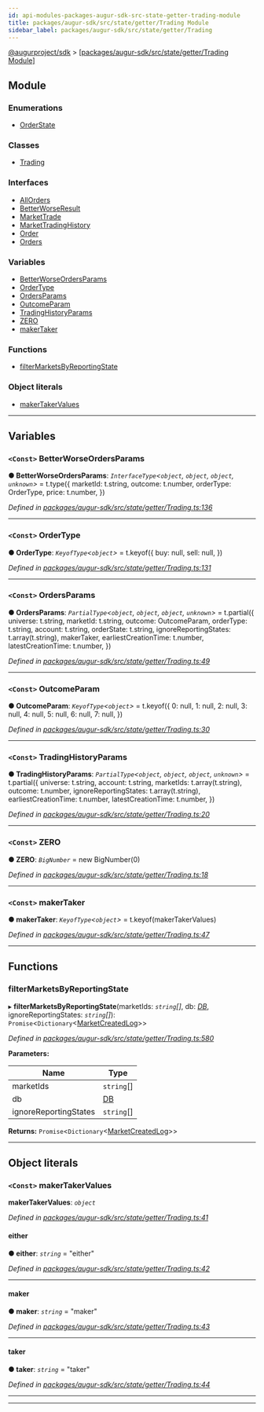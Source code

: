 ```yaml
---
id: api-modules-packages-augur-sdk-src-state-getter-trading-module
title: packages/augur-sdk/src/state/getter/Trading Module
sidebar_label: packages/augur-sdk/src/state/getter/Trading
---
```


[@augurproject/sdk](api-readme.md) > [[packages/augur-sdk/src/state/getter/Trading Module]](api-modules-packages-augur-sdk-src-state-getter-trading-module.md)

## Module

### Enumerations

* [OrderState](api-enums-packages-augur-sdk-src-state-getter-trading-orderstate.md)

### Classes

* [Trading](api-classes-packages-augur-sdk-src-state-getter-trading-trading.md)

### Interfaces

* [AllOrders](api-interfaces-packages-augur-sdk-src-state-getter-trading-allorders.md)
* [BetterWorseResult](api-interfaces-packages-augur-sdk-src-state-getter-trading-betterworseresult.md)
* [MarketTrade](api-interfaces-packages-augur-sdk-src-state-getter-trading-markettrade.md)
* [MarketTradingHistory](api-interfaces-packages-augur-sdk-src-state-getter-trading-markettradinghistory.md)
* [Order](api-interfaces-packages-augur-sdk-src-state-getter-trading-order.md)
* [Orders](api-interfaces-packages-augur-sdk-src-state-getter-trading-orders.md)

### Variables

* [BetterWorseOrdersParams](api-modules-packages-augur-sdk-src-state-getter-trading-module.md#betterworseordersparams)
* [OrderType](api-modules-packages-augur-sdk-src-state-getter-trading-module.md#ordertype)
* [OrdersParams](api-modules-packages-augur-sdk-src-state-getter-trading-module.md#ordersparams)
* [OutcomeParam](api-modules-packages-augur-sdk-src-state-getter-trading-module.md#outcomeparam)
* [TradingHistoryParams](api-modules-packages-augur-sdk-src-state-getter-trading-module.md#tradinghistoryparams)
* [ZERO](api-modules-packages-augur-sdk-src-state-getter-trading-module.md#zero)
* [makerTaker](api-modules-packages-augur-sdk-src-state-getter-trading-module.md#makertaker)

### Functions

* [filterMarketsByReportingState](api-modules-packages-augur-sdk-src-state-getter-trading-module.md#filtermarketsbyreportingstate)

### Object literals

* [makerTakerValues](api-modules-packages-augur-sdk-src-state-getter-trading-module.md#makertakervalues)

---

## Variables

<a id="betterworseordersparams"></a>

### `<Const>` BetterWorseOrdersParams

**● BetterWorseOrdersParams**: *`InterfaceType`<`object`, `object`, `object`, `unknown`>* =  t.type({
  marketId: t.string,
  outcome: t.number,
  orderType: OrderType,
  price: t.number,
})

*Defined in [packages/augur-sdk/src/state/getter/Trading.ts:136](https://github.com/AugurProject/augur/blob/0ea8996003/packages/augur-sdk/src/state/getter/Trading.ts#L136)*

___
<a id="ordertype"></a>

### `<Const>` OrderType

**● OrderType**: *`KeyofType`<`object`>* =  t.keyof({
  buy: null,
  sell: null,
})

*Defined in [packages/augur-sdk/src/state/getter/Trading.ts:131](https://github.com/AugurProject/augur/blob/0ea8996003/packages/augur-sdk/src/state/getter/Trading.ts#L131)*

___
<a id="ordersparams"></a>

### `<Const>` OrdersParams

**● OrdersParams**: *`PartialType`<`object`, `object`, `object`, `unknown`>* =  t.partial({
  universe: t.string,
  marketId: t.string,
  outcome: OutcomeParam,
  orderType: t.string,
  account: t.string,
  orderState: t.string,
  ignoreReportingStates: t.array(t.string),
  makerTaker,
  earliestCreationTime: t.number,
  latestCreationTime: t.number,
})

*Defined in [packages/augur-sdk/src/state/getter/Trading.ts:49](https://github.com/AugurProject/augur/blob/0ea8996003/packages/augur-sdk/src/state/getter/Trading.ts#L49)*

___
<a id="outcomeparam"></a>

### `<Const>` OutcomeParam

**● OutcomeParam**: *`KeyofType`<`object`>* =  t.keyof({
  0: null,
  1: null,
  2: null,
  3: null,
  4: null,
  5: null,
  6: null,
  7: null,
})

*Defined in [packages/augur-sdk/src/state/getter/Trading.ts:30](https://github.com/AugurProject/augur/blob/0ea8996003/packages/augur-sdk/src/state/getter/Trading.ts#L30)*

___
<a id="tradinghistoryparams"></a>

### `<Const>` TradingHistoryParams

**● TradingHistoryParams**: *`PartialType`<`object`, `object`, `object`, `unknown`>* =  t.partial({
  universe: t.string,
  account: t.string,
  marketIds: t.array(t.string),
  outcome: t.number,
  ignoreReportingStates: t.array(t.string),
  earliestCreationTime: t.number,
  latestCreationTime: t.number,
})

*Defined in [packages/augur-sdk/src/state/getter/Trading.ts:20](https://github.com/AugurProject/augur/blob/0ea8996003/packages/augur-sdk/src/state/getter/Trading.ts#L20)*

___
<a id="zero"></a>

### `<Const>` ZERO

**● ZERO**: *`BigNumber`* =  new BigNumber(0)

*Defined in [packages/augur-sdk/src/state/getter/Trading.ts:18](https://github.com/AugurProject/augur/blob/0ea8996003/packages/augur-sdk/src/state/getter/Trading.ts#L18)*

___
<a id="makertaker"></a>

### `<Const>` makerTaker

**● makerTaker**: *`KeyofType`<`object`>* =  t.keyof(makerTakerValues)

*Defined in [packages/augur-sdk/src/state/getter/Trading.ts:47](https://github.com/AugurProject/augur/blob/0ea8996003/packages/augur-sdk/src/state/getter/Trading.ts#L47)*

___

## Functions

<a id="filtermarketsbyreportingstate"></a>

###  filterMarketsByReportingState

▸ **filterMarketsByReportingState**(marketIds: *`string`[]*, db: *[DB](api-classes-packages-augur-sdk-src-state-db-db-db.md)*, ignoreReportingStates: *`string`[]*): `Promise`<`Dictionary`<[MarketCreatedLog](api-interfaces-packages-augur-sdk-src-state-logs-types-marketcreatedlog.md)>>

*Defined in [packages/augur-sdk/src/state/getter/Trading.ts:580](https://github.com/AugurProject/augur/blob/0ea8996003/packages/augur-sdk/src/state/getter/Trading.ts#L580)*

**Parameters:**

| Name | Type |
| ------ | ------ |
| marketIds | `string`[] |
| db | [DB](api-classes-packages-augur-sdk-src-state-db-db-db.md) |
| ignoreReportingStates | `string`[] |

**Returns:** `Promise`<`Dictionary`<[MarketCreatedLog](api-interfaces-packages-augur-sdk-src-state-logs-types-marketcreatedlog.md)>>

___

## Object literals

<a id="makertakervalues"></a>

### `<Const>` makerTakerValues

**makerTakerValues**: *`object`*

*Defined in [packages/augur-sdk/src/state/getter/Trading.ts:41](https://github.com/AugurProject/augur/blob/0ea8996003/packages/augur-sdk/src/state/getter/Trading.ts#L41)*

<a id="makertakervalues.either"></a>

####  either

**● either**: *`string`* = "either"

*Defined in [packages/augur-sdk/src/state/getter/Trading.ts:42](https://github.com/AugurProject/augur/blob/0ea8996003/packages/augur-sdk/src/state/getter/Trading.ts#L42)*

___
<a id="makertakervalues.maker"></a>

####  maker

**● maker**: *`string`* = "maker"

*Defined in [packages/augur-sdk/src/state/getter/Trading.ts:43](https://github.com/AugurProject/augur/blob/0ea8996003/packages/augur-sdk/src/state/getter/Trading.ts#L43)*

___
<a id="makertakervalues.taker"></a>

####  taker

**● taker**: *`string`* = "taker"

*Defined in [packages/augur-sdk/src/state/getter/Trading.ts:44](https://github.com/AugurProject/augur/blob/0ea8996003/packages/augur-sdk/src/state/getter/Trading.ts#L44)*

___

___

